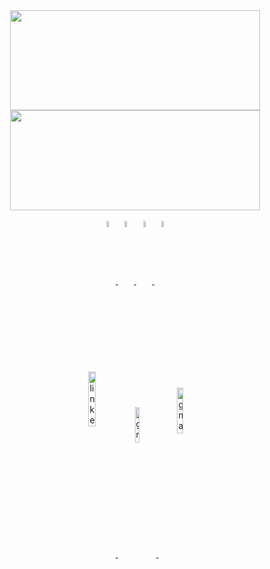 <div style="display:inline_block" align="center">
  <a href="https://github.com/maykends">
  <img height="160em" width="400em" font-size="19px" src="https://github-readme-stats.vercel.app/api?username=maykends&show_icons=true&theme=dracula&include_all_commits=true&count_private=true"/>
  <img height="160em" width="400em" src="https://github-readme-stats.vercel.app/api/top-langs/?username=maykends&layout=compact&langs_count=8&theme=dracula"/>
  
</div>

<div style="display: inline_block" align="center"><br>
  <img align="center" alt="html" width="5%" src="https://cdn.jsdelivr.net/gh/devicons/devicon/icons/html5/html5-plain-wordmark.svg"/>
  <img align="center" alt="css" width="5%" src="https://cdn.jsdelivr.net/gh/devicons/devicon/icons/css3/css3-plain-wordmark.svg"/>
  <img align="center" alt="python" width="5%" src="https://cdn.jsdelivr.net/gh/devicons/devicon/icons/python/python-original.svg"/>
  <img align="center" alt="git" width="5%" src="https://cdn.jsdelivr.net/gh/devicons/devicon/icons/git/git-plain.svg"/>

</div>
  
  ##
  
  
<div style="display: inline_block" align="center"><br>
  <a href="https://www.linkedin.com/in/maykend/" target="blank"><img align="center" alt="linkedin" width="15%" src="https://img.shields.io/badge/LinkedIn-0077B5?style=for-the-badge&logo=linkedin&logoColor=white"/>
  <a href="mailto:maykekend@gmail.com" target="blank"><img align="center" alt="gmail" width="12.1%" src="https://img.shields.io/badge/Gmail-D14836?style=for-the-badge&logo=gmail&logoColor=white"/>
  <a href="https://medium.com/@maykekend" target="blank"><img align="center" alt="gmail" width="13.7%" src="https://img.shields.io/badge/Medium-12100E?style=for-the-badge&logo=medium&logoColor=white"/>


</div>
